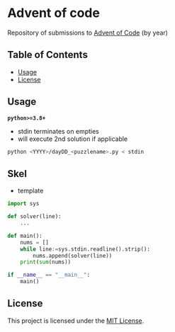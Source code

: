 # Advent of code

Repository of submissions to [Advent of Code](https://adventofcode.com/) (by year)

## Table of Contents

- [Usage](#usage)
- [License](#license)

## Usage

**`python>=3.8+`**
* stdin terminates on empties
* will execute 2nd solution if applicable

```bash
python <YYYY>/dayDD_<puzzlename>.py < stdin
```

## Skel

- template

```python
import sys

def solver(line):
    ...

def main():
    nums = []
    while line:=sys.stdin.readline().strip():
        nums.append(solver(line))
    print(sum(nums))

if __name__ == "__main__":
    main()
```
## License

This project is licensed under the [MIT License](LICENSE).
